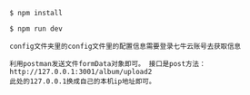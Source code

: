 ```
$ npm install
```

```
$ npm run dev
```

```
config文件夹里的config文件里的配置信息需要登录七牛云账号去获取信息
```

```
利用postman发送文件formData对象即可。 接口是post方法：http://127.0.0.1:3001/album/upload2
此处的127.0.0.1换成自己的本机ip地址即可。
```